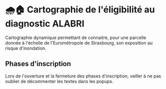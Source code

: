 # 🌧️🏠 Cartographie de l'éligibilité au diagnostic ALABRI

Cartographie dynamique permettant de connaitre, pour une parcelle donnée à l'échelle de l'Eurométropole de Strasbourg, son exposition au risque d'inondation.

## Phases d'inscription

Lors de l'ouverture et la fermeture des phases d'inscription, veiller à ne pas oublier de décommenter les textes dans les popups.